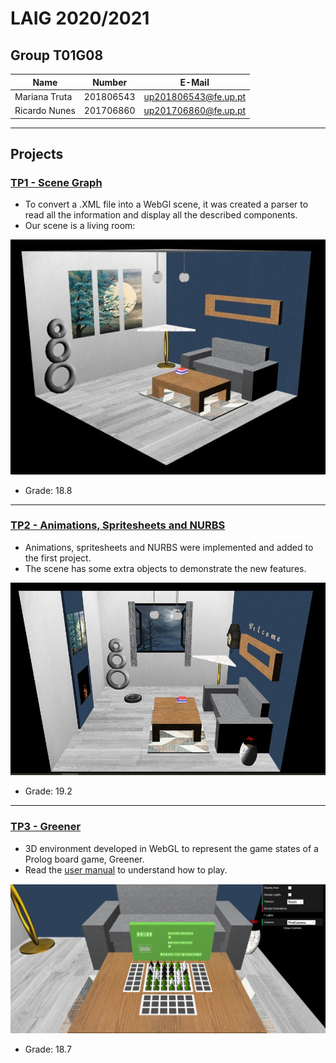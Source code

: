 # LAIG 2020/2021

## Group T01G08

| Name             | Number    | E-Mail             |
| ---------------- | --------- | ------------------ |
| Mariana Truta    | 201806543 |up201806543@fe.up.pt|
| Ricardo Nunes    | 201706860 |up201706860@fe.up.pt|

----

## Projects

### [TP1 - Scene Graph](TP1)

- To convert a .XML file into a WebGl scene, it was created a parser to read all the information and display all the described components.
- Our scene is a living room:

![Final Scene](TP1/scenes/images/finalScene.jpg)

- Grade: 18.8

----

### [TP2 - Animations, Spritesheets and NURBS](TP2)

- Animations, spritesheets and NURBS were implemented and added to the first project.
- The scene has some extra objects to demonstrate the new features.

![Final Scene](TP2/scenes/images/finalScene.jpg)

- Grade: 19.2

----

### [TP3 - Greener](TP3)

- 3D environment developed in WebGL to represent the game states of a Prolog board game, Greener.
- Read the [user manual](TP3/resources/User_Manual.pdf) to understand how to play.

![Greener](TP3/resources/roomScene.png)

- Grade: 18.7
